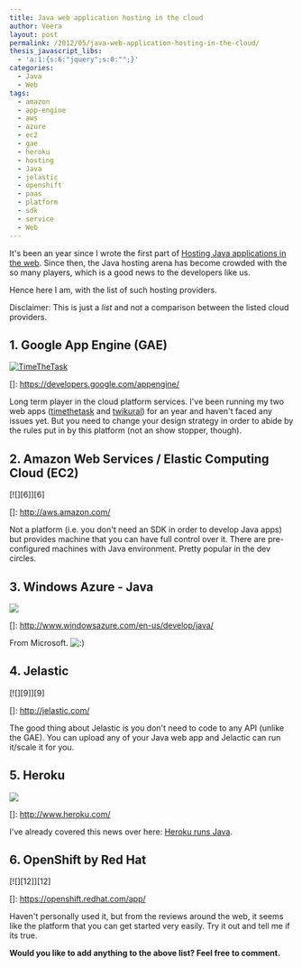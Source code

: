 ```yaml
---
title: Java web application hosting in the cloud
author: Veera
layout: post
permalink: /2012/05/java-web-application-hosting-in-the-cloud/
thesis_javascript_libs:
  - 'a:1:{s:6:"jquery";s:0:"";}'
categories:
  - Java
  - Web
tags:
  - amazon
  - app-engine
  - aws
  - azure
  - ec2
  - gae
  - heroku
  - hosting
  - Java
  - jelastic
  - openshift
  - paas
  - platform
  - sdk
  - service
  - Web
---
```


It's been an year since I wrote the first part of [Hosting Java applications in the web][1]. Since then, the Java hosting arena has become crowded with the so many players, which is a good news to the developers like us.

 [1]: http://veerasundar.com/blog/2009/12/hosting-java-applications-in-the-web/ "Hosting Java applications in the web"

Hence here I am, with the list of such hosting providers.

Disclaimer: This is just a *list* and not a comparison between the listed cloud providers.

## 1. Google App Engine (GAE)

[![][3]][3]

 []: https://developers.google.com/appengine/

Long term player in the cloud platform services. I've been running my two web apps ([timethetask][3] and [twikural][4]) for an year and haven't faced any issues yet. But you need to change your design strategy in order to abide by the rules put in by this platform (not an show stopper, though).

 [3]: http://www.timethetask.com/ "TimeTheTask"
 [4]: http://twikural.veerasundar.com/ "Twikural"

## 2. Amazon Web Services / Elastic Computing Cloud (EC2)

[![][6]][6]

 []: http://aws.amazon.com/

Not a platform (i.e. you don't need an SDK in order to develop Java apps) but provides machine that you can have full control over it. There are pre-configured machines with Java environment. Pretty popular in the dev circles.

## 3. Windows Azure - Java

[![][7]][7]

 []: http://www.windowsazure.com/en-us/develop/java/

From Microsoft. ![:)][7] 

 [7]: http://veerasundar.com/blog/wp-includes/images/smilies/icon_smile.gif

## 4. Jelastic

[![][9]][9]

 []: http://jelastic.com/

The good thing about Jelastic is you don't need to code to any API (unlike the GAE). You can upload any of your Java web app and Jelactic can run it/scale it for you.

## 5. Heroku

[![][10]][10]

 []: http://www.heroku.com/

I've already covered this news over here: [Heroku runs Java][10].

 [10]: http://veerasundar.com/blog/2011/08/heroku-runs-java/

## 6. OpenShift by Red Hat

[![][12]][12]

 []: https://openshift.redhat.com/app/

Haven't personally used it, but from the reviews around the web, it seems like the platform that you can get started very easily. Try it out and tell me if its true.

**Would you like to add anything to the above list? Feel free to comment.**